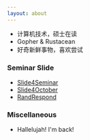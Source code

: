 ```yaml
---
layout: about
---
```


- 计算机技术，硕士在读
- Gopher & Rustacean
- 好奇新鲜事物，喜欢尝试

### Seminar Slide
- [Slide4Seminar](https://slide4seminar.netlify.app/)
- [Slide4October](https://slide4october.netlify.app/)
- [RandRespond](https://randrespond.netlify.app/)

### Miscellaneous

- Hallelujah! I'm back!
